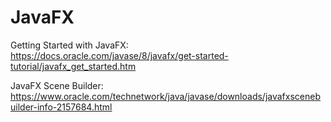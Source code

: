 # JavaFX  

Getting Started with JavaFX:  
https://docs.oracle.com/javase/8/javafx/get-started-tutorial/javafx_get_started.htm

JavaFX Scene Builder:  
https://www.oracle.com/technetwork/java/javase/downloads/javafxscenebuilder-info-2157684.html
